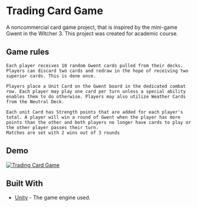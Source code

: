 # Trading Card Game

А noncommercial card game project, that is inspired by the mini-game Gwent in the Witcher 3. This project was created for academic course.

## Game rules
    Each player receives 10 random Gwent cards pulled from their decks. Players can discard two cards and redraw in the hope of receiving two superior cards. This is done once. 

    Players place a Unit Card on the Gwent board in the dedicated combat row. Each player may play one card per turn unless a special ability enables them to do otherwise. Players may also utilize Weather Cards from the Neutral Deck. 

    Each unit Card has Strength points that are added for each player's total. A player will win a round of Gwent when the player has more points than the other and both players no longer have cards to play or the other player passes their turn.
    Matches are set with 2 wins out of 3 rounds

## Demo

[![Trading Card Game](https://i.imgur.com/qiz96uZ.jpg)](https://www.youtube.com/watch?v=2sS2sgKI6Xw "Project Demonstration - Click to Watch!")

## Built With

* [Unity](https://unity3d.com/) - The game engine used.

